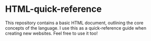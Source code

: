 # HTML-quick-reference
This repository contains a basic HTML document, outlining the core concepts of the language. I use this as a quick-reference guide when creating new websites. Feel free to use it too!
